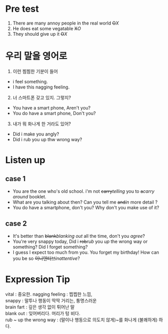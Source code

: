 # Pre test  
1. There are many annoy people in the real world ~~O~~*X*  
2. He does eat some vegatable ~~X~~*O*  
3. They should give up it ~~O~~*X*  

# 우리 말을 영어로   
1. 이런 찜찜한 기분이 들어
- i feel something.
- I have this nagging feeling. 

2. 너 스마트폰 갖고 있지. 그렇지?
- You have a smart phone, Aren't you?
- You do have a smart phone, Don't you?
3. 내가 뭐 화나게 한 거라도 있어?
- Did i make you angly? 
- Did i rub you up thw wrong way?

# Listen up
## case 1
- You are the one who's old school. i'm not ~~carry~~*telling* you to ~~a~~*carry around* booklet.
- What are you talking about then? Can you tell me ~~and~~*in* more detail ?
- You do have a smartphone, don't you? Why don't you make use of it?

## case 2
- It's better than ~~blank~~*blanking out* all the time, don't you *agree*?
- You're very snappy today, Did i ~~rob~~*rub* you *up* the wrong way or something? Did I forget
  something?
- I guess I expect too much from you. You forget my birthday! How can you be
  so ~~이니텐티브~~*inattentive*? 
  
  
# Expression Tip
vital : 중요한. 
nagging feeling : 찝찝한 느낌,   
snappy : 말투나 행동이 딱딱 거리는, 퉁명스러운   
brain fart : 깊은 생각 없이 튀어난 말  
blank out : 잊어버리다. 머리가 텅 비다.   
rub ~ up the wrong way : (말이나 행동으로 의도치 않게)~를 화나게
(불쾌하게) 하다.   

